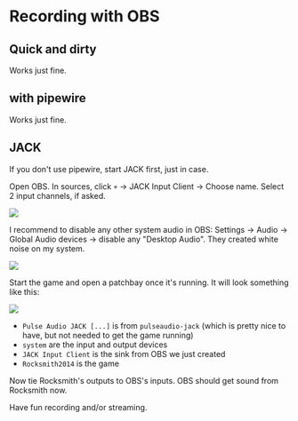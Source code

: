 # Recording with OBS

## Quick and dirty

Works just fine.

## with pipewire

Works just fine.

## JACK

If you don't use pipewire, start JACK first, just in case.

Open OBS. In sources, click `+` -> JACK Input Client -> Choose name. Select 2 input channels, if asked.

![](/img/0-obs.png)

I recommend to disable any other system audio in OBS: Settings -> Audio -> Global Audio devices -> disable any "Desktop Audio". They created white noise on my system.

![](/img/2-obs.png)

Start the game and open a patchbay once it's running. It will look something like this:

![](/img/1-catia.png)

* `Pulse Audio JACK [...]` is from `pulseaudio-jack` (which is pretty nice to have, but not needed to get the game running)
* `system` are the input and output devices
* `JACK Input Client` is the sink from OBS we just created
* `Rocksmith2014` is the game

Now tie Rocksmith's outputs to OBS's inputs. OBS should get sound from Rocksmith now.

Have fun recording and/or streaming.
